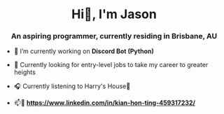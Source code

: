<h1 align="center">Hi👋, I'm Jason</h1>
<h3 align="center">An aspiring programmer, currently residing in Brisbane, AU</h3>

- 🔭 I’m currently working on **Discord Bot (Python)**

- :eyes: Currently looking for entry-level jobs to take my career to greater heights

- :headphones: Currently listening to Harry's House:house_with_garden:

- 📫:link: **https://www.linkedin.com/in/kian-hon-ting-459317232/**



